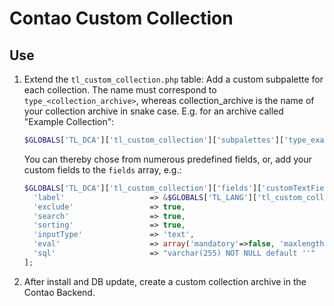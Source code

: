 # Contao Custom Collection


## Use
1. Extend the `tl_custom_collection.php` table:
   Add a custom subpalette for each collection. The name must correspond to `type_<collection_archive>`, whereas collection_archive is the name of your collection archive in snake case. E.g. for an archive called "Example Collection":
   ```php
   $GLOBALS['TL_DCA']['tl_custom_collection']['subpalettes']['type_example_collection'] = ';{image_legend},addImage;{text_legend},text;';
   ```
   You can thereby chose from numerous predefined fields, or, add your custom fields to the `fields` array, e.g.:
   ```php
   $GLOBALS['TL_DCA']['tl_custom_collection']['fields']['customTextField'] = [
     'label'                   => &$GLOBALS['TL_LANG']['tl_custom_collection']['customTextField'],
     'exclude'                 => true,
     'search'                  => true,
     'sorting'                 => true,
     'inputType'               => 'text',
     'eval'                    => array('mandatory'=>false, 'maxlength'=>255),
     'sql'                     => "varchar(255) NOT NULL default ''"
   ];
   ```
2. After install and DB update, create a custom collection archive in the Contao Backend.
